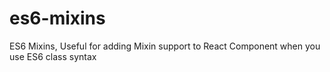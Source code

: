 # es6-mixins
ES6 Mixins, Useful for adding Mixin support to React Component when you use ES6 class syntax
